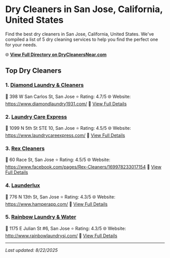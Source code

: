 # Dry Cleaners in San Jose, California, United States

Find the best dry cleaners in San Jose, California, United States. We've compiled a list of 5 dry cleaning services to help you find the perfect one for your needs.

🌐 **[View Full Directory on DryCleanersNear.com](https://drycleanersnear.com/city/US/California/San%20Jose)**

## Top Dry Cleaners

### 1. [Diamond Laundry & Cleaners](https://drycleanersnear.com/dryCleaner/689d436f756b71cad101f0fe/diamond-laundry-cleaners)
📍 398 W San Carlos St, San Jose
⭐ Rating: 4.7/5
🌐 Website: https://www.diamondlaundry1931.com/
🔗 [View Full Details](https://drycleanersnear.com/dryCleaner/689d436f756b71cad101f0fe/diamond-laundry-cleaners)

### 2. [Laundry Care Express](https://drycleanersnear.com/dryCleaner/689d4332756b71cad101edea/laundry-care-express)
📍 1099 N 5th St STE 10, San Jose
⭐ Rating: 4.5/5
🌐 Website: https://www.laundrycareexpress.com/
🔗 [View Full Details](https://drycleanersnear.com/dryCleaner/689d4332756b71cad101edea/laundry-care-express)

### 3. [Rex Cleaners](https://drycleanersnear.com/dryCleaner/689d433f756b71cad101ef7a/rex-cleaners)
📍 60 Race St, San Jose
⭐ Rating: 4.5/5
🌐 Website: https://www.facebook.com/pages/Rex-Cleaners/169978233017154
🔗 [View Full Details](https://drycleanersnear.com/dryCleaner/689d433f756b71cad101ef7a/rex-cleaners)

### 4. [Launderlux](https://drycleanersnear.com/dryCleaner/689d4331756b71cad101eda8/launderlux)
📍 776 N 13th St, San Jose
⭐ Rating: 4.3/5
🌐 Website: https://www.hamperapp.com/
🔗 [View Full Details](https://drycleanersnear.com/dryCleaner/689d4331756b71cad101eda8/launderlux)

### 5. [Rainbow Laundry & Water](https://drycleanersnear.com/dryCleaner/689d4349756b71cad101efe4/rainbow-laundry-water)
📍 1175 E Julian St #6, San Jose
⭐ Rating: 4.3/5
🌐 Website: http://www.rainbowlaundrysj.com/
🔗 [View Full Details](https://drycleanersnear.com/dryCleaner/689d4349756b71cad101efe4/rainbow-laundry-water)


---

*Last updated: 8/22/2025*
